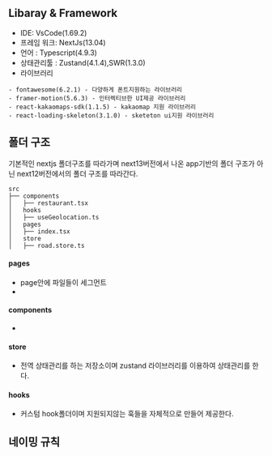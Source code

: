 ## Libaray & Framework
- IDE: VsCode(1.69.2)
- 프레임 워크: NextJs(13.04)
- 언어 : Typescript(4.9.3)
- 상태관리툴 : Zustand(4.1.4),SWR(1.3.0)
- 라이브러리
```
- fontawesome(6.2.1) - 다양하게 폰트지원하는 라이브러리
- framer-motion(5.6.3) - 인터렉티브한 UI제공 라이브러리
- react-kakaomaps-sdk(1.1.5) - kakaomap 지원 라이브러리
- react-loading-skeleton(3.1.0) - sketeton ui지원 라이브러리
```

## 폴더 구조
기본적인 nextjs 폴더구조를 따라가며 next13버전에서 나온 app기반의 폴더 구조가 아닌 next12버전에서의 폴더 구조를 따라간다.

```
src
├── components
│   ├── restaurant.tsx
│   hooks
│   ├── useGeolocation.ts
│   pages
│   ├── index.tsx
│   store
│   ├── road.store.ts
```

#### pages
- page안에 파일들이 세그먼트
- 

#### components
- 

#### store
- 전역 상태관리를 하는 저장소이며 zustand 라이브러리를 이용하여 상태관리를 한다.

#### hooks
- 커스텀 hook폴더이며 지원되지않는 훅들을 자체적으로 만들어 제공한다.

## 네이밍 규칙

